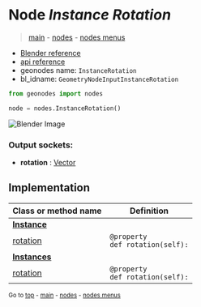 # Node *Instance Rotation*

> [main](../index.md) - [nodes](nodes.md) - [nodes menus](nodes_menus.md)

- [Blender reference](https://docs.blender.org/manual/en/latest/modeling/geometry_nodes/instances/instance_rotation.html)
- [api reference](https://docs.blender.org/api/current/bpy.types.GeometryNodeInputInstanceRotation.html)
- geonodes name: `InstanceRotation`
- bl_idname: `GeometryNodeInputInstanceRotation`

```python
from geonodes import nodes

node = nodes.InstanceRotation()
```

![Blender Image](https://docs.blender.org/manual/en/latest/_images/node-types_GeometryNodeInputInstanceRotation.webp)

### Output sockets:

- **rotation** : [Vector](Vector.md)

## Implementation

| Class or method name | Definition |
|----------------------|------------|
| **[Instance](Instance.md)** |
| [rotation](Instance.md#rotation) | `@property`<br> `def rotation(self):` |
| **[Instances](Instances.md)** |
| [rotation](Instances.md#rotation) | `@property`<br> `def rotation(self):` |

<sub>Go to [top](#node-instance-rotation) - [main](../index.md) - [nodes](nodes.md) - [nodes menus](nodes_menus.md)</sub>

